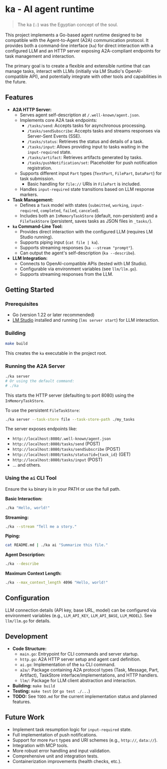 # ka - AI agent runtime
> The ka (𓂓) was the Egyptian concept of the soul.

This project implements a Go-based agent runtime designed to be compatible with the Agent-to-Agent (A2A) communication protocol. It provides both a command-line interface (`ka`) for direct interaction with a configured LLM and an HTTP server exposing A2A-compliant endpoints for task management and interaction.

The primary goal is to create a flexible and extensible runtime that can manage tasks, interact with LLMs (initially via LM Studio's OpenAI-compatible API), and potentially integrate with other tools and capabilities in the future.

## Features

*   **A2A HTTP Server:**
    *   Serves agent self-description at `/.well-known/agent.json`.
    *   Implements core A2A task endpoints:
        *   `/tasks/send`: Accepts tasks for asynchronous processing.
        *   `/tasks/sendSubscribe`: Accepts tasks and streams responses via Server-Sent Events (SSE).
        *   `/tasks/status`: Retrieves the status and details of a task.
        *   `/tasks/input`: Allows providing input to tasks waiting in the `input-required` state.
        *   `/tasks/artifact`: Retrieves artifacts generated by tasks.
        *   `/tasks/pushNotification/set`: Placeholder for push notification registration.
    *   Supports different input `Part` types (`TextPart`, `FilePart`, `DataPart`) for task submission.
        *   Basic handling for `file://` URIs in `FilePart` is included.
    *   Handles `input-required` state transitions based on LLM response markers.
*   **Task Management:**
    *   Defines a `Task` model with states (`submitted`, `working`, `input-required`, `completed`, `failed`, `canceled`).
    *   Includes both an `InMemoryTaskStore` (default, non-persistent) and a `FileTaskStore` (persistent, saves tasks as JSON files in `_tasks/`).
*   **`ka` Command-Line Tool:**
    *   Provides direct interaction with the configured LLM (requires LM Studio running).
    *   Supports piping input (`cat file | ka`).
    *   Supports streaming responses (`ka --stream "prompt"`).
    *   Can output the agent's self-description (`ka --describe`).
*   **LLM Integration:**
    *   Connects to OpenAI-compatible APIs (tested with LM Studio).
    *   Configurable via environment variables (see `llm/llm.go`).
    *   Supports streaming responses from the LLM.

## Getting Started

### Prerequisites

*   Go (version 1.22 or later recommended)
*   [LM Studio](https://lmstudio.ai/) installed and running (`lms server start`) for LLM interaction.

### Building

```bash
make build
```
This creates the `ka` executable in the project root.

### Running the A2A Server

```bash
./ka server
# Or using the default command:
# ./ka
```
This starts the HTTP server (defaulting to port 8080) using the `InMemoryTaskStore`.

To use the persistent `FileTaskStore`:
```bash
./ka server --task-store file --task-store-path ./my_tasks
```

The server exposes endpoints like:
*   `http://localhost:8080/.well-known/agent.json`
*   `http://localhost:8080/tasks/send` (POST)
*   `http://localhost:8080/tasks/sendSubscribe` (POST)
*   `http://localhost:8080/tasks/status?id={task_id}` (GET)
*   `http://localhost:8080/tasks/input` (POST)
*   ... and others.

### Using the `ai` CLI Tool

Ensure the `ka` binary is in your PATH or use the full path.

**Basic Interaction:**
```bash
./ka "Hello, world!"
```

**Streaming:**
```bash
./ka --stream "Tell me a story."
```

**Piping:**
```bash
cat README.md | ./ka ai "Summarize this file."
```

**Agent Description:**
```bash
./ka --describe
```

**Maximum Context Length:**
```bash
./ka --max_context_length 4096 "Hello, world!"
```

## Configuration

LLM connection details (API key, base URL, model) can be configured via environment variables (e.g., `LLM_API_KEY`, `LLM_API_BASE`, `LLM_MODEL`). See `llm/llm.go` for details.

## Development

*   **Code Structure:**
    *   `main.go`: Entrypoint for CLI commands and server startup.
    *   `http.go`: A2A HTTP server setup and agent card definition.
    *   `ai.go`: Implementation of the `ka` CLI command.
    *   `a2a/`: Package containing A2A protocol types (Task, Message, Part, Artifact), TaskStore interface/implementations, and HTTP handlers.
    *   `llm/`: Package for LLM client abstraction and interaction.
*   **Building:** `make build`
*   **Testing:** `make test` (or `go test ./...`)
*   **TODO:** See `TODO.md` for the current implementation status and planned features.

## Future Work

*   Implement task resumption logic for `input-required` state.
*   Full implementation of push notifications.
*   Support for more `Part` types and URI schemes (e.g., `http://`, `data://`).
*   Integration with MCP tools.
*   More robust error handling and input validation.
*   Comprehensive unit and integration tests.
*   Containerization improvements (health checks, etc.).
